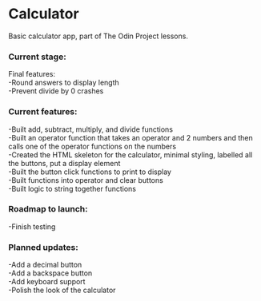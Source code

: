 # Calculator  

Basic calculator app, part of The Odin Project lessons.  

### Current stage:  

Final features:    
-Round answers to display length  
-Prevent divide by 0 crashes  

### Current features:  

-Built add, subtract, multiply, and divide functions  
-Built an operator function that takes an operator and 2 numbers and then calls one of the operator functions on the numbers  
-Created the HTML skeleton for the calculator, minimal styling, labelled all the buttons, put a display element  
-Built the button click functions to print to display  
-Built functions into operator and clear buttons  
-Built logic to string together functions  

### Roadmap to launch:  

-Finish testing  

### Planned updates:  

-Add a decimal button  
-Add a backspace button  
-Add keyboard support  
-Polish the look of the calculator